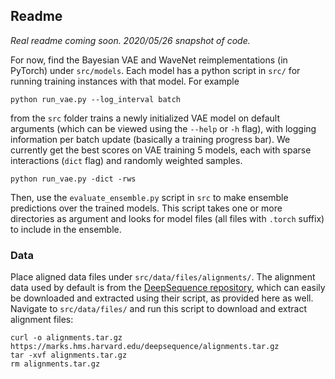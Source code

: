 ## Readme 

*Real readme coming soon. 2020/05/26 snapshot of code.*

For now, find the Bayesian VAE and WaveNet reimplementations (in PyTorch) under ```src/models```. Each model has a python script in ```src/``` for running training instances with that model. For example
```
python run_vae.py --log_interval batch
```
from the ```src``` folder trains a newly initialized VAE model on default arguments (which can be viewed using the ```--help``` or ```-h``` flag), with logging information per batch update (basically a training progress bar). We currently get the best scores on VAE training 5 models, each with sparse interactions (```dict``` flag) and randomly weighted samples.
```
python run_vae.py -dict -rws
```
Then, use the ```evaluate_ensemble.py``` script in ```src``` to make ensemble predictions over the trained models. This script takes one or more directories as argument and looks for model files (all files with ```.torch``` suffix) to include in the ensemble.

### Data
Place aligned data files under ```src/data/files/alignments/```. The alignment data used by default is from the [DeepSequence repository](https://github.com/debbiemarkslab/DeepSequence), which can easily be downloaded and extracted using their script, as provided here as well. Navigate to ```src/data/files/``` and run this script to download and extract alignment files:
```
curl -o alignments.tar.gz https://marks.hms.harvard.edu/deepsequence/alignments.tar.gz
tar -xvf alignments.tar.gz
rm alignments.tar.gz
```

